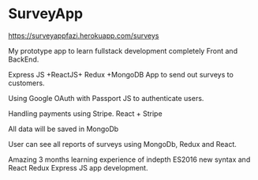 # SurveyApp

https://surveyappfazi.herokuapp.com/surveys

My prototype app to learn fullstack development completely Front and BackEnd.

Express JS +ReactJS+ Redux +MongoDB App to send out surveys to customers.

Using Google OAuth with Passport JS to authenticate users.

Handling payments using Stripe. React + Stripe

All data will be saved in MongoDb

User can see all reports of surveys using MongoDb, Redux and React.

Amazing 3 months learning experience of indepth ES2016 new syntax and React Redux Express JS app development.
